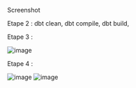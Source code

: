 Screenshot

Etape 2 : 
dbt clean,
dbt compile,
dbt build,

Etape 3 : 

![image](https://github.com/user-attachments/assets/780fb212-be4d-413b-9c89-772515fa9de0)

Etape 4 :

![image](https://github.com/user-attachments/assets/70b15b8c-d3ca-4e81-b4e1-7279d0d27319)
![image](https://github.com/user-attachments/assets/0a3c6cd9-2e57-4e76-91af-f4740b14fd9d)


